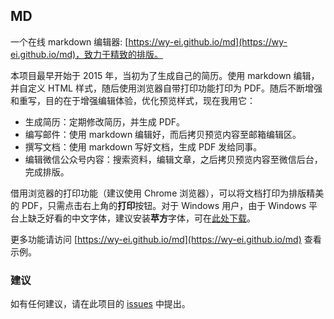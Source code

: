 ## MD

一个在线 markdown 编辑器: [https://wy-ei.github.io/md](https://wy-ei.github.io/md)，致力于精致的排版。


本项目最早开始于 2015 年，当初为了生成自己的简历。使用 markdown 编辑，并自定义 HTML 样式，随后使用浏览器自带打印功能打印为 PDF。随后不断增强和重写，目的在于增强编辑体验，优化预览样式，现在我用它：

- 生成简历：定期修改简历，并生成 PDF。
- 编写邮件：使用 markdown 编辑好，而后拷贝预览内容至邮箱编辑区。
- 撰写文档：使用 markdown 写好文档，生成 PDF 发给同事。
- 编辑微信公众号内容：搜索资料，编辑文章，之后拷贝预览内容至微信后台，完成排版。


借用浏览器的打印功能（建议使用 Chrome 浏览器），可以将文档打印为排版精美的 PDF，只需点击右上角的**打印**按钮。对于 Windows 用户，由于 Windows 平台上缺乏好看的中文字体，建议安装**苹方**字体，可在[此处下载](https://github.com/perrychan1/fonts/tree/master/PingFang%20SC)。

更多功能请访问 [https://wy-ei.github.io/md](https://wy-ei.github.io/md) 查看示例。

### 建议

如有任何建议，请在此项目的 [issues](https://github.com/wy-ei/md/issues) 中提出。
